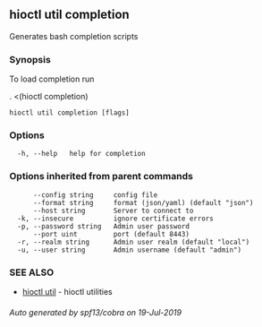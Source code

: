 ## hioctl util completion

Generates bash completion scripts

### Synopsis

To load completion run

 . <(hioctl completion)


```
hioctl util completion [flags]
```

### Options

```
  -h, --help   help for completion
```

### Options inherited from parent commands

```
      --config string     config file
      --format string     format (json/yaml) (default "json")
      --host string       Server to connect to
  -k, --insecure          ignore certificate errors
  -p, --password string   Admin user password
      --port uint         port (default 8443)
  -r, --realm string      Admin user realm (default "local")
  -u, --user string       Admin username (default "admin")
```

### SEE ALSO

* [hioctl util](hioctl_util.md)	 - hioctl utilities

###### Auto generated by spf13/cobra on 19-Jul-2019
